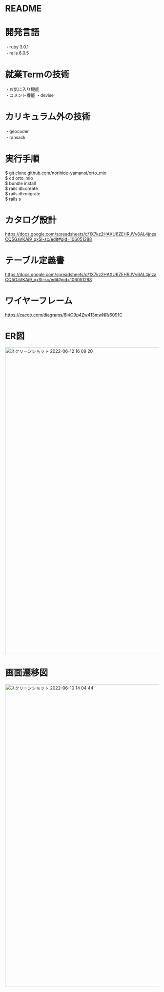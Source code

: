 # README

# 開発言語
・ruby 3.0.1  
・rails 6.0.5
# 就業Termの技術
・お気に入り機能  
・コメント機能
・devise
# カリキュラム外の技術
・geocoder  
・ransack
# 実行手順  
$ git clone github.com/norihide-yamanoi/orto_mio  
$ cd orto_mio  
$ bundle install  
$ rails db:create   
$ rails db:migrate  
$ rails s  

# カタログ設計
https://docs.google.com/spreadsheets/d/1X7kz2HAXU6ZEHRJVv6AL4jnzaCQ5GaVKAj9_qxSI-sc/edit#gid=106051288

# テーブル定義書
https://docs.google.com/spreadsheets/d/1X7kz2HAXU6ZEHRJVv6AL4jnzaCQ5GaVKAj9_qxSI-sc/edit#gid=106051288
# ワイヤーフレーム
https://cacoo.com/diagrams/8l4O9p4Zw413mwNR/6091C
# ER図  
<img width="1003" alt="スクリーンショット 2022-06-12 16 09 20" src="https://user-images.githubusercontent.com/100675679/173235893-26f12c22-79fe-4870-a6a6-bf480cb6fb2f.png">  

# 画面遷移図
<img width="990" alt="スクリーンショット 2022-06-10 14 04 44" src="https://user-images.githubusercontent.com/100675679/172994132-bd7b858d-44d1-44fc-8a8e-b4321389c09d.png">
